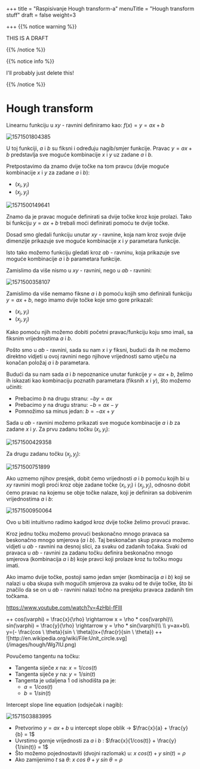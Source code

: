 +++
title = "Raspisivanje Hough transform-a"
menuTitle = "Hough transform stuff"
draft = false
weight=3

+++
{{% notice warning %}}

THIS IS A DRAFT

{{% /notice %}}

{{% notice info %}}

I'll probably just delete this!

{{% /notice %}}

# Hough transform

Linearnu funkciju u $xy$ - ravnini definiramo kao: $f(x) = y = ax + b$

![1571501804385](/images/hough/1571501804385.png)

U toj funkciji, $a$ i $b$ su fiksni i određuju nagib/smjer funkcije. 
Pravac $y = ax+b$ predstavlja sve moguće kombinacije $x$ i $y$ uz zadane $a$ i $b$.

Pretpostavimo da znamo dvije točke na tom pravcu (dvije moguće kombinacije $x$ i $y$ za zadane $a$ i $b$):

- $(x_i, y_i)$
- $(x_j, y_j)$

![1571500149641](/images/hough/1571500149641.png)

Znamo da je pravac moguće definirati sa dvije točke kroz koje prolazi. 
Tako bi funkciju $y = ax + b$ trebali moći definirati pomoću te dvije točke.

Dosad smo gledali funkciju unutar $xy$ - ravnine, koja nam kroz svoje dvije dimenzije prikazuje sve moguće kombinacije $x$ i $y$ parametara funkcije.

Isto tako možemo funkciju gledati kroz $ab$ - ravninu, koja prikazuje sve moguće kombinacije $a$ i $b$ parametara funkcije.

Zamislimo da više nismo u $xy$ - ravnini, nego u $ab$ - ravnini:

![1571500358107](/images/hough/1571500358107.png)

Zamislimo da više nemamo fiksne $a$ i $b$ pomoću kojih smo definirali funkciju $y = ax + b$, nego imamo dvije točke koje smo gore prikazali:

- $(x_i, y_i)$
- $(x_j, y_j)$

Kako pomoću njih možemo dobiti početni pravac/funkciju koju smo imali, sa fiksnim vrijednostima $a$ i $b$.

Pošto smo u $ab$ - ravnini, sada su nam $x$ i $y$ fiksni, budući da ih ne možemo direktno vidjeti u ovoj ravnini nego njihove vrijednosti samo utječu na konačan položaj $a$ i $b$ parametara. 

Budući da su nam sada $a$ i $b$ nepoznanice unutar funkcije $y=ax + b$, želimo ih iskazati kao kombinaciju poznatih parametara (fiksnih $x$ i $y$), što možemo učiniti:

- Prebacimo $b$ na drugu stranu: $-by = ax$
- Prebacimo $y$ na drugu stranu: $-b = ax - y$
- Pomnožimo sa minus jedan: $b = -ax + y$

Sada u $ab$ - ravnini možemo prikazati sve moguće kombinacije $a$ i $b$ za zadane $x$ i $y$.
Za prvu zadanu točku $(x_i, y_i)$:

![1571500429358](/images/hough/1571500429358.png)

Za drugu zadanu točku $(x_j, y_j)$:

![1571500751899](/images/hough/1571500751899.png)

Ako uzmemo njihov presjek, dobit ćemo vrijednosti $a$ i $b$ pomoću kojih bi u $xy$ ravnini mogli proći kroz obje zadane točke $(x_i, y_i)$ i $(x_j, y_j)$, odnosno dobit ćemo pravac na kojemu se obje točke nalaze, koji je definiran sa dobivenim vrijednostima $a$ i $b$:

![1571500950064](/images/hough/1571500950064.png)

Ovo u biti intuitivno radimo kadgod kroz dvije točke želimo provući pravac. 

Kroz jednu točku možemo provući beskonačno mnogo pravaca sa beskonačno mnogo smjerova ($a$ i $b$). Taj beskonačan skup pravaca možemo vidjeti u $ab$ - ravnini na desnoj slici, za svaku od zadanih točaka. Svaki od pravaca u $ab$ - ravnini za zadanu točku definira beskonačno mnogo smjerova (kombinacija $a$ i $b$) koje pravci koji prolaze kroz tu točku mogu imati.

Ako imamo dvije točke, postoji samo jedan smjer (kombinacija $a$ i $b$) koji se nalazi u oba skupa svih mogućih smjerova za svaku od te dvije točke, što bi značilo da se on u $ab$ - ravnini nalazi točno na presjeku pravaca zadanih tim točkama.

 https://www.youtube.com/watch?v=4zHbI-fFIlI 




<div>
++
cos(\varphi) = \frac{x}{\rho} \rightarrow x = \rho * cos(\varphi)\\
sin(\varphi) = \frac{y}{\rho} \rightarrow y = \rho * sin(\varphi)\\
\\
y=ax+b\\
y=(- \frac{cos \ \theta}{sin \ \theta})x+(\frac{r}{sin \ \theta})
++
</div>
 ![http://en.wikipedia.org/wiki/File:Unit_circle.svg](/images/hough/Wg7IU.png) 

Povučemo tangentu na točku:

- Tangenta siječe $x$ na: $x=1/cos(t)$ 
- Tangenta siječe $y$ na: $y = 1/sin(t)$ 
- Tangenta je udaljena 1 od ishodišta pa je:
  - $a = 1/cos(t)$
  - $b = 1/sin(t)$

Intercept slope line equation (odsječak i nagib): 

![1571503883995](/images/hough/1571503883995.png) 

- Pretvorimo $y = ax+b$ u intercept slope oblik $\rightarrow$ $\frac{x}{a} + \frac{y}{b} = 1$ 
- Uvrstimo gornje vrijednosti za $a$ i $b$ : $\frac{x}{1/cos(t)} + \frac{y}{1/sin(t)} = 1$
- Što možemo pojednostaviti (dvojni razlomak) u: $x \ cos(t) + y \ sin(t) = \rho$
- Ako zamijenimo $t$ sa $\theta$: $x \ cos \ \theta + y \ sin \ \theta = \rho$

